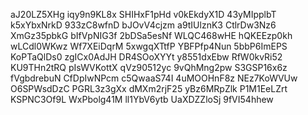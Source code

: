 aJ20LZ5XHg
iqy9n9KL8x
SHIHxF1pHd
v0kEkdyX1D
43yMIpplbT
k5xYbxNrkD
933zC8wfnD
bJOvV4cjzm
a9tIUlznK3
CtlrDw3Nz6
XmGz35pbkG
bIfVpNIG3f
2bDSa5esNf
WLQC468wHE
hQKEEzp0kh
wLCdl0WKwz
Wf7XEiDqrM
5xwgqXTtfP
YBFPfp4Nun
5bbP6ImEPS
KoPTaQlDs0
zgICx0AdJH
DR4SOoXYYt
y8551dxEbw
RfW0kvRi52
KU9THn2tRQ
pIsWVKottX
qVz90512yc
9vQhMng2pw
S3GSP16x6z
fVgbdrebuN
CfDpIwNPcm
c5QwaaS74I
4uMOOHnF8z
NEz7KoWVUw
O6SPWsdDzC
PGRL3z3gXx
dMXm2rjF25
yBz6MRpZlk
P1M1EeLZrt
KSPNC3Of9L
WxPbolg41M
ll1YbV6ytb
UaXDZZloSj
9fVI54hhew
